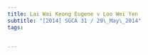 ```yaml
---
title: Lai Wai Keong Eugene v Loo Wei Yen 
subtitle: "[2014] SGCA 31 / 29\_May\_2014"
tags:


---
```


